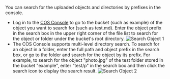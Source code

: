 You can search for the uploaded objects and directories by prefixes in the console.

- Log in to the [COS Console](https://console.cloud.tencent.com/cos4) to go to the bucket (such as example) of the object you want to search for (such as test.md). Enter the object prefix in the search box in the upper right corner of the file list to search for the object or folder under the bucket's root directory.
  ![Search Object 1](//mc.qcloudimg.com/static/img/3211e3d17f138a000c19a2dd32d8293b/image.png)
- The COS Console supports multi-level directory search. To search for an object in a folder, enter the full path and object prefix in the search box, or go to the folder and search for the object by its prefix.
  For example,
  to search for the object "photo.jpg" of the test folder stored in the bucket "example", enter "test/p" in the search box and then click the search icon to display the search result.
  ![Search Object 2](//mc.qcloudimg.com/static/img/650b4c0e254d9db518479cbb508593e8/image.png)
